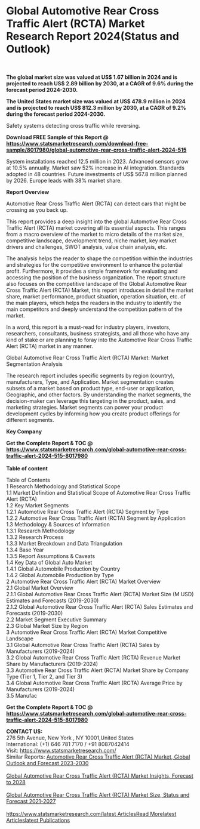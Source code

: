 <h1>Global Automotive Rear Cross Traffic Alert (RCTA) Market Research Report 2024(Status and Outlook)</h1><br/><p><strong>The global market size was valued at US$ 1.67 billion in 2024 and is projected to reach US$ 2.89 billion by 2030, at a <strong>CAGR</strong> of 9.6% during the forecast period 2024-2030.</strong></p><p><strong>The United States market size was valued at US$ 478.9 million in 2024 and is projected to reach US$ 812.3 million by 2030, at a <strong>CAGR</strong> of 9.2% during the forecast period 2024-2030.</strong></p><p>Safety systems detecting cross traffic while reversing.</p><p><strong>Download FREE Sample of this Report @ <a href="https://www.statsmarketresearch.com/download-free-sample/8017980/global-automotive-rear-cross-traffic-alert-2024-515">https://www.statsmarketresearch.com/download-free-sample/8017980/global-automotive-rear-cross-traffic-alert-2024-515</a></strong></p><p>System installations reached 12.5 million in 2023. Advanced sensors grow at 10.5% annually. Market saw 52% increase in AI integration. Standards adopted in 48 countries. Future investments of US$ 567.8 million planned by 2026. Europe leads with 38% market share.</p><p><strong style="text-align:center">Report Overview</strong></p><p>Automotive Rear Cross Traffic Alert (RCTA) can detect cars that might be crossing as you back up.</p><p>This report provides a deep insight into the global Automotive Rear Cross Traffic Alert (RCTA) market covering all its essential aspects. This ranges from a macro overview of the market to micro details of the market size, competitive landscape, development trend, niche market, key market drivers and challenges, SWOT analysis, value chain analysis, etc.</p><p>The analysis helps the reader to shape the competition within the industries and strategies for the competitive environment to enhance the potential profit. Furthermore, it provides a simple framework for evaluating and accessing the position of the business organization. The report structure also focuses on the competitive landscape of the Global Automotive Rear Cross Traffic Alert (RCTA) Market, this report introduces in detail the market share, market performance, product situation, operation situation, etc. of the main players, which helps the readers in the industry to identify the main competitors and deeply understand the competition pattern of the market.</p><p>In a word, this report is a must-read for industry players, investors, researchers, consultants, business strategists, and all those who have any kind of stake or are planning to foray into the Automotive Rear Cross Traffic Alert (RCTA) market in any manner.</p><p>Global Automotive Rear Cross Traffic Alert (RCTA) Market: Market Segmentation Analysis</p><p>The research report includes specific segments by region (country), manufacturers, Type, and Application. Market segmentation creates subsets of a market based on product type, end-user or application, Geographic, and other factors. By understanding the market segments, the decision-maker can leverage this targeting in the product, sales, and marketing strategies. Market segments can power your product development cycles by informing how you create product offerings for different segments.</p><p><strong>Key Company</strong></p><div><b>Get the Complete Report & TOC @ <a href="https://www.statsmarketresearch.com/global-automotive-rear-cross-traffic-alert-2024-515-8017980">https://www.statsmarketresearch.com/global-automotive-rear-cross-traffic-alert-2024-515-8017980</a></b></div><br><b>Table of content</b><p>Table of Contents<br /> 1 Research Methodology and Statistical Scope<br /> 1.1 Market Definition and Statistical Scope of Automotive Rear Cross Traffic Alert (RCTA)<br /> 1.2 Key Market Segments<br /> 1.2.1 Automotive Rear Cross Traffic Alert (RCTA) Segment by Type<br /> 1.2.2 Automotive Rear Cross Traffic Alert (RCTA) Segment by Application<br /> 1.3 Methodology & Sources of Information<br /> 1.3.1 Research Methodology<br /> 1.3.2 Research Process<br /> 1.3.3 Market Breakdown and Data Triangulation<br /> 1.3.4 Base Year<br /> 1.3.5 Report Assumptions & Caveats<br /> 1.4 Key Data of Global Auto Market<br /> 1.4.1 Global Automobile Production by Country<br /> 1.4.2 Global Automobile Production by Type<br /> 2 Automotive Rear Cross Traffic Alert (RCTA) Market Overview<br /> 2.1 Global Market Overview<br /> 2.1.1 Global Automotive Rear Cross Traffic Alert (RCTA) Market Size (M USD) Estimates and Forecasts (2019-2030)<br /> 2.1.2 Global Automotive Rear Cross Traffic Alert (RCTA) Sales Estimates and Forecasts (2019-2030)<br /> 2.2 Market Segment Executive Summary<br /> 2.3 Global Market Size by Region<br /> 3 Automotive Rear Cross Traffic Alert (RCTA) Market Competitive Landscape<br /> 3.1 Global Automotive Rear Cross Traffic Alert (RCTA) Sales by Manufacturers (2019-2024)<br /> 3.2 Global Automotive Rear Cross Traffic Alert (RCTA) Revenue Market Share by Manufacturers (2019-2024)<br /> 3.3 Automotive Rear Cross Traffic Alert (RCTA) Market Share by Company Type (Tier 1, Tier 2, and Tier 3)<br /> 3.4 Global Automotive Rear Cross Traffic Alert (RCTA) Average Price by Manufacturers (2019-2024)<br /> 3.5 Manufac<br><div><b>Get the Complete Report & TOC @ <a href="https://www.statsmarketresearch.com/global-automotive-rear-cross-traffic-alert-2024-515-8017980">https://www.statsmarketresearch.com/global-automotive-rear-cross-traffic-alert-2024-515-8017980</a></b></div></p> <b>CONTACT US:</b><br>276 5th Avenue, New York , NY 10001,United States<br>International: (+1) 646 781 7170 / +91 8087042414<br>Visit: <a href="https://www.statsmarketresearch.com/">https://www.statsmarketresearch.com/</a><br>Similar Reports: <a href="https://www.statsmarketresearch.com/global-automotive-rear-cross-traffic-alert-2024-515-8017980">Automotive Rear Cross Traffic Alert (RCTA) Market, Global Outlook and Forecast 2023-2030</a><br/><br/><a href="https://www.statsmarketresearch.com/global-automotive-rear-cross-traffic-alert-2024-515-8017980">Global Automotive Rear Cross Traffic Alert (RCTA) Market Insights, Forecast to 2028</a><br/><br/><a href="https://www.statsmarketresearch.com/global-automotive-rear-cross-traffic-alert-2024-515-8017980">Global Automotive Rear Cross Traffic Alert (RCTA) Market Size, Status and Forecast 2021-2027</a><br/><br/><a href="https://gyeongbokgung.com">https://www.statsmarketresearch.com/</a><a href="https://hallyeomaritime.com">latest Articles</a><a href="https://jingwansa.com">Read More</a><a href=https://nguoiviet.jp/">latest Articles</a><a href="https://www.intelmarketresearch.com/">latest Publications</a>